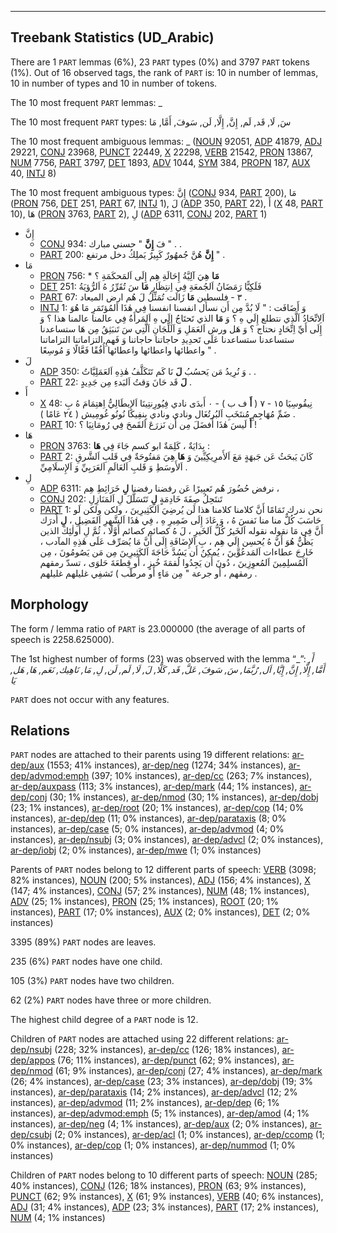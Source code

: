 

--------------------------------------------------------------------------------

## Treebank Statistics (UD_Arabic)

There are 1 `PART` lemmas (6%), 23 `PART` types (0%) and 3797 `PART` tokens (1%).
Out of 16 observed tags, the rank of `PART` is: 10 in number of lemmas, 10 in number of types and 10 in number of tokens.

The 10 most frequent `PART` lemmas: _

The 10 most frequent `PART` types:  سَ, لَا, قَد, لَم, إِنَّ, إِلَّا, لَن, سَوفَ, أَمَّا, مَا

The 10 most frequent ambiguous lemmas: _ ([NOUN]() 92051, [ADP]() 41879, [ADJ]() 29221, [CONJ]() 23968, [PUNCT]() 22449, [X]() 22298, [VERB]() 21542, [PRON]() 13867, [NUM]() 7756, [PART]() 3797, [DET]() 1893, [ADV]() 1044, [SYM]() 384, [PROPN]() 187, [AUX]() 40, [INTJ]() 8)

The 10 most frequent ambiguous types:  إِنَّ ([CONJ]() 934, [PART]() 200), مَا ([PRON]() 756, [DET]() 251, [PART]() 67, [INTJ]() 1), لَ ([ADP]() 350, [PART]() 22), أَ ([X]() 48, [PART]() 10), هَا ([PRON]() 3763, [PART]() 2), لِ ([ADP]() 6311, [CONJ]() 202, [PART]() 1)


* إِنَّ
  * [CONJ]() 934: فَ <b>إِنَّ</b> " حسني مبارك " . .
  * [PART]() 200: <b>إِنَّ</b> هُنَّ جُمهُورٌ كَبِيرٌ يَملِكُ دخل مرتفع " .
* مَا
  * [PRON]() 756: * <b>مَا</b> هِيَ آلِيَّةُ إِحَالَةِ هِم إِلَى اَلمَحكَمَةِ ؟
  * [DET]() 251: فَلَكِيًّا رَمَضَانُ اَلجُمعَةِ فِي اِنتِظَارِ <b>مَا</b> سَ تُقَرِّرُ هُ اَلرُّؤيَةُ
  * [PART]() 67: ٣ - فلسطين <b>مَا</b> زَالَت تُمَثِّلُ لَ هُم ارض الميعاد .
  * [INTJ]() 1: وَ أَضَافَت : " لَا بُدَّ مِن أَن نسأل انفسنا انفسنا فِي هٰذَا اَلمُؤتَمَرِ مَا هُوَ اَلِاتِّحَادُ اَلَّذِي نتطلع إِلَي هِ ؟ وَ <b>مَا</b> الذي تَحتَاجُ إِلَي هِ اَلمَرأَةُ فِي عالمنا عالمنا هذا ؟ وَ إِلَى أَيِّ اِتِّحَادٍ نحتاج ؟ وَ هَل ورش اَلعَمَلِ وَ اَللِّجَانِ اَلَّتِي سَ تَنبَثِقُ مِن هَا ستساعدنا ستساعدنا ستساعدنا عَلَى تَحدِيدِ حاجاتنا حاجاتنا وَ فَهمِ التزاماتنا التزاماتنا واعطائها واعطائها واعطائها أُفُقًا فَعَّالًا وَ مُوسِعًا " .
* لَ
  * [ADP]() 350: وَ نُرِيدُ مَن يَحسُبُ <b>لَ</b> نَا كَم تَتَكَلَّفُ هٰذِهِ اَلعَمَلِيَّاتُ . .
  * [PART]() 22: <b>لَ</b> قَد حَانَ وَقتُ اَلبَدءِ مِن جَدِيدٍ .
* أَ
  * [X]() 48: نِيقُوسِيَا ١٥ - ٧ ( <b>أَ</b> ف ب ) - ٠ أَبدَى نادي فِيُورِنتِينَا اَلإِيطَالِيُّ اِهتِمَامَ هُ بِ ضَمِّ مُهَاجِمِ مُنتَخَبِ اَلبُرتُغَال ونادي ونادي بِنفِيكَا نُونُو غُومِيش ( ٢٤ عَامًا ) .
  * [PART]() 10: <b>أَ</b> لَيسَ هٰذَا أَفضَلَ مِن أَن نَزرَعَ اَلقَمحَ فِي رُومَانِيَا ؟ !
* هَا
  * [PRON]() 3763: بِدَايَةٌ ، كَلِمَةٌ ابو كسم جَاءَ فِي <b>هَا</b> :
  * [PART]() 2: كَانَ يَبحَثُ عَن جَبهَةٍ مَعَ اَلأَمرِيكِيِّينَ وَ <b>هَا</b> هِيَ مَفتُوحَةٌ فِي قَلبِ اَلشَّرقِ اَلأَوسَطِ وَ قَلبِ اَلعَالَمِ اَلعَرَبِيِّ وَ اَلإِسلَامِيِّ .
* لِ
  * [ADP]() 6311: نرفض حُضُورَ هُم تَعبِيرًا عَن رفضنا رفضنا <b>لِ</b> خَرَائِطِ هِم ،
  * [CONJ]() 202: تَنتَحِلُ صِفَةَ خَادِمَةٍ <b>لِ</b> تَتَسَلَّلَ لِ اَلمَنَازِلِ
  * [PART]() 1: نحن ندرك تَمَامًا أَنَّ كلامنا كلامنا هذا لَن يُرضِيَ اَلكَثِيرِينَ ، ولكن ولكن لَو حَاسَبَ كُلٌّ منا منا نَفسَ هُ ، وَ عَادَ إِلَى ضَمِيرِ هِ ، فِي هٰذَا اَلشَّهرِ اَلفَضِيلِ ، <b>لِ</b> أُدرَك أَنَّ فِي مَا نقوله نقوله اَلخَيرُ كُلُّ اَلخَيرِ ، لَ هُ كصائم كصائم أَوَّلًا ، ثُمَّ لِ أُولٰئِكَ الذين يَظُنُّ هُوَ أَنَّ هُ يُحسِن إِلَي هِم ، بِ اَلإِضَافَةِ إِلَى أَنَّ مَا يُصَرِّف عَلَى هٰذِهِ المآدب ، خَارِجَ عطاءات اَلمَدعُوِّينَ ، يُمكِنُ أَن يَسُدَّ حَاجَةَ اَلكَثِيرِينَ مِن مَن يَصُومُونَ ، مِن اَلمُسلِمِينَ اَلمُعوِزِينَ ، دُونَ أَن يَجِدُوا لُقمَةَ خُبزٍ ، أَو قِطعَةَ حَلوَى ، تسدّ رمقهم رمقهم ، أَو جرعة " مِن مَاءٍ أَو مرطّب ) تَشفِي غليلهم غليلهم .

## Morphology

The form / lemma ratio of `PART` is 23.000000 (the average of all parts of speech is 2258.625000).

The 1st highest number of forms (23) was observed with the lemma “_”: _أَ, أَمَّا, إِلَّا, إِنَّ, إِيَّا, اَل, رُبَّمَا, سَ, سَوفَ, عَلَّ, قَد, كَلَّا, لَ, لَا, لَم, لَن, لِ, مَا, نَاهِيك, نَعَم, هَا, هَل, يَا_

`PART` does not occur with any features.


## Relations

`PART` nodes are attached to their parents using 19 different relations: [ar-dep/aux]() (1553; 41% instances), [ar-dep/neg]() (1274; 34% instances), [ar-dep/advmod:emph]() (397; 10% instances), [ar-dep/cc]() (263; 7% instances), [ar-dep/auxpass]() (113; 3% instances), [ar-dep/mark]() (44; 1% instances), [ar-dep/conj]() (30; 1% instances), [ar-dep/nmod]() (30; 1% instances), [ar-dep/dobj]() (23; 1% instances), [ar-dep/root]() (20; 1% instances), [ar-dep/cop]() (14; 0% instances), [ar-dep/dep]() (11; 0% instances), [ar-dep/parataxis]() (8; 0% instances), [ar-dep/case]() (5; 0% instances), [ar-dep/advmod]() (4; 0% instances), [ar-dep/nsubj]() (3; 0% instances), [ar-dep/advcl]() (2; 0% instances), [ar-dep/iobj]() (2; 0% instances), [ar-dep/mwe]() (1; 0% instances)

Parents of `PART` nodes belong to 12 different parts of speech: [VERB]() (3098; 82% instances), [NOUN]() (200; 5% instances), [ADJ]() (156; 4% instances), [X]() (147; 4% instances), [CONJ]() (57; 2% instances), [NUM]() (48; 1% instances), [ADV]() (25; 1% instances), [PRON]() (25; 1% instances), [ROOT]() (20; 1% instances), [PART]() (17; 0% instances), [AUX]() (2; 0% instances), [DET]() (2; 0% instances)

3395 (89%) `PART` nodes are leaves.

235 (6%) `PART` nodes have one child.

105 (3%) `PART` nodes have two children.

62 (2%) `PART` nodes have three or more children.

The highest child degree of a `PART` node is 12.

Children of `PART` nodes are attached using 22 different relations: [ar-dep/nsubj]() (228; 32% instances), [ar-dep/cc]() (126; 18% instances), [ar-dep/appos]() (76; 11% instances), [ar-dep/punct]() (62; 9% instances), [ar-dep/nmod]() (61; 9% instances), [ar-dep/conj]() (27; 4% instances), [ar-dep/mark]() (26; 4% instances), [ar-dep/case]() (23; 3% instances), [ar-dep/dobj]() (19; 3% instances), [ar-dep/parataxis]() (14; 2% instances), [ar-dep/advcl]() (12; 2% instances), [ar-dep/advmod]() (11; 2% instances), [ar-dep/dep]() (6; 1% instances), [ar-dep/advmod:emph]() (5; 1% instances), [ar-dep/amod]() (4; 1% instances), [ar-dep/neg]() (4; 1% instances), [ar-dep/aux]() (2; 0% instances), [ar-dep/csubj]() (2; 0% instances), [ar-dep/acl]() (1; 0% instances), [ar-dep/ccomp]() (1; 0% instances), [ar-dep/cop]() (1; 0% instances), [ar-dep/nummod]() (1; 0% instances)

Children of `PART` nodes belong to 10 different parts of speech: [NOUN]() (285; 40% instances), [CONJ]() (126; 18% instances), [PRON]() (63; 9% instances), [PUNCT]() (62; 9% instances), [X]() (61; 9% instances), [VERB]() (40; 6% instances), [ADJ]() (31; 4% instances), [ADP]() (23; 3% instances), [PART]() (17; 2% instances), [NUM]() (4; 1% instances)

